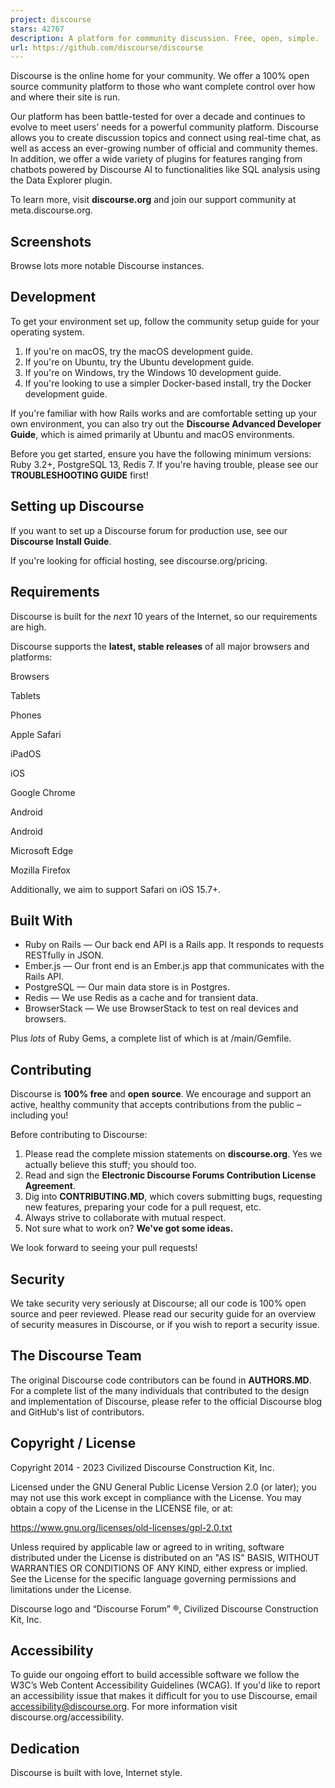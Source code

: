 ```yaml
---
project: discourse
stars: 42767
description: A platform for community discussion. Free, open, simple.
url: https://github.com/discourse/discourse
---
```


Discourse is the online home for your community. We offer a 100% open source community platform to those who want complete control over how and where their site is run.

Our platform has been battle-tested for over a decade and continues to evolve to meet users’ needs for a powerful community platform. Discourse allows you to create discussion topics and connect using real-time chat, as well as access an ever-growing number of official and community themes. In addition, we offer a wide variety of plugins for features ranging from chatbots powered by Discourse AI to functionalities like SQL analysis using the Data Explorer plugin.

To learn more, visit **discourse.org** and join our support community at meta.discourse.org.

Screenshots
-----------

Browse lots more notable Discourse instances.

Development
-----------

To get your environment set up, follow the community setup guide for your operating system.

1.  If you're on macOS, try the macOS development guide.
2.  If you're on Ubuntu, try the Ubuntu development guide.
3.  If you're on Windows, try the Windows 10 development guide.
4.  If you're looking to use a simpler Docker-based install, try the Docker development guide.

If you're familiar with how Rails works and are comfortable setting up your own environment, you can also try out the **Discourse Advanced Developer Guide**, which is aimed primarily at Ubuntu and macOS environments.

Before you get started, ensure you have the following minimum versions: Ruby 3.2+, PostgreSQL 13, Redis 7. If you're having trouble, please see our **TROUBLESHOOTING GUIDE** first!

Setting up Discourse
--------------------

If you want to set up a Discourse forum for production use, see our **Discourse Install Guide**.

If you're looking for official hosting, see discourse.org/pricing.

Requirements
------------

Discourse is built for the _next_ 10 years of the Internet, so our requirements are high.

Discourse supports the **latest, stable releases** of all major browsers and platforms:

Browsers

Tablets

Phones

Apple Safari

iPadOS

iOS

Google Chrome

Android

Android

Microsoft Edge

Mozilla Firefox

Additionally, we aim to support Safari on iOS 15.7+.

Built With
----------

-   Ruby on Rails — Our back end API is a Rails app. It responds to requests RESTfully in JSON.
-   Ember.js — Our front end is an Ember.js app that communicates with the Rails API.
-   PostgreSQL — Our main data store is in Postgres.
-   Redis — We use Redis as a cache and for transient data.
-   BrowserStack — We use BrowserStack to test on real devices and browsers.

Plus _lots_ of Ruby Gems, a complete list of which is at /main/Gemfile.

Contributing
------------

Discourse is **100% free** and **open source**. We encourage and support an active, healthy community that accepts contributions from the public – including you!

Before contributing to Discourse:

1.  Please read the complete mission statements on **discourse.org**. Yes we actually believe this stuff; you should too.
2.  Read and sign the **Electronic Discourse Forums Contribution License Agreement**.
3.  Dig into **CONTRIBUTING.MD**, which covers submitting bugs, requesting new features, preparing your code for a pull request, etc.
4.  Always strive to collaborate with mutual respect.
5.  Not sure what to work on? **We've got some ideas.**

We look forward to seeing your pull requests!

Security
--------

We take security very seriously at Discourse; all our code is 100% open source and peer reviewed. Please read our security guide for an overview of security measures in Discourse, or if you wish to report a security issue.

The Discourse Team
------------------

The original Discourse code contributors can be found in **AUTHORS.MD**. For a complete list of the many individuals that contributed to the design and implementation of Discourse, please refer to the official Discourse blog and GitHub's list of contributors.

Copyright / License
-------------------

Copyright 2014 - 2023 Civilized Discourse Construction Kit, Inc.

Licensed under the GNU General Public License Version 2.0 (or later); you may not use this work except in compliance with the License. You may obtain a copy of the License in the LICENSE file, or at:

https://www.gnu.org/licenses/old-licenses/gpl-2.0.txt

Unless required by applicable law or agreed to in writing, software distributed under the License is distributed on an "AS IS" BASIS, WITHOUT WARRANTIES OR CONDITIONS OF ANY KIND, either express or implied. See the License for the specific language governing permissions and limitations under the License.

Discourse logo and “Discourse Forum” ®, Civilized Discourse Construction Kit, Inc.

Accessibility
-------------

To guide our ongoing effort to build accessible software we follow the W3C’s Web Content Accessibility Guidelines (WCAG). If you'd like to report an accessibility issue that makes it difficult for you to use Discourse, email accessibility@discourse.org. For more information visit discourse.org/accessibility.

Dedication
----------

Discourse is built with love, Internet style.
